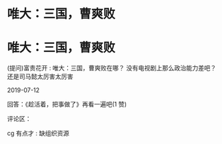 # 唯大：三国，曹爽败

# 唯大：三国，曹爽败

(提问)富贵花开 : 唯大：三国，曹爽败在哪？ 没有电视剧上那么政治能力差吧？ 还是司马懿太厉害太厉害

2019-07-12

回答：《趁活着，把事做了》再看一遍吧(1 赞)

评论区：

cg 有点才 : 缺组织资源